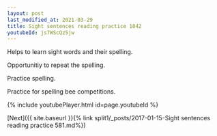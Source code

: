 ```yaml
---
layout: post
last_modified_at: 2021-03-29
title: Sight sentences reading practice 1042
youtubeId: js7WScQz5jw
---
```

 
 
Helps to learn sight words and their spelling.

Opportunitiy to repeat the spelling. 

Practice spelling. 
 
Practice for spelling bee competitions. 
 
{% include youtubePlayer.html id=page.youtubeId %}
 
 

[Next]({{ site.baseurl }}{% link  split1/_posts/2017-01-15-Sight sentences reading practice 581.md%})
 
